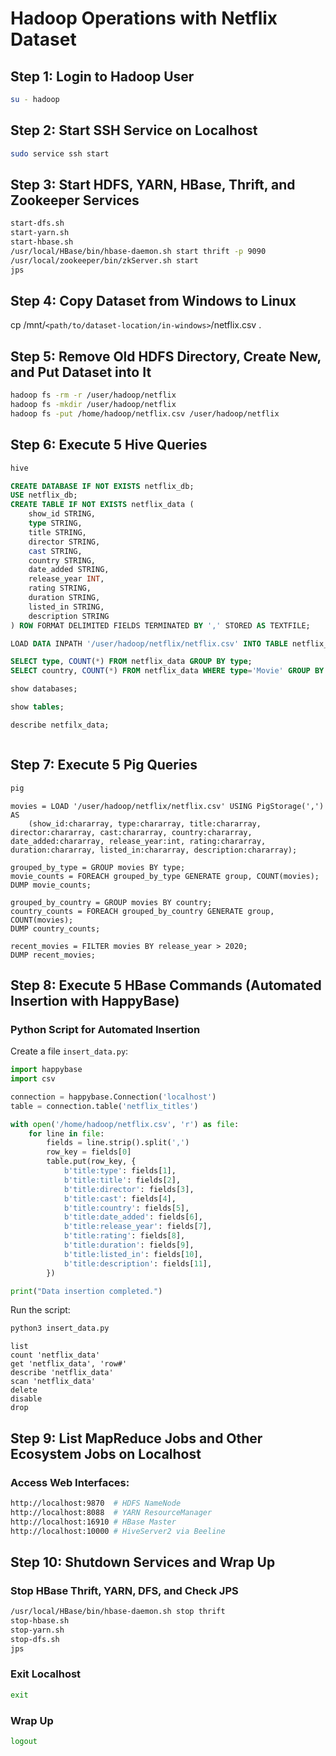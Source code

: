 # Hadoop Operations with Netflix Dataset

## Step 1: Login to Hadoop User

```bash
su - hadoop
```

## Step 2: Start SSH Service on Localhost

```bash
sudo service ssh start
```

## Step 3: Start HDFS, YARN, HBase, Thrift, and Zookeeper Services

```bash
start-dfs.sh
start-yarn.sh
start-hbase.sh
/usr/local/HBase/bin/hbase-daemon.sh start thrift -p 9090
/usr/local/zookeeper/bin/zkServer.sh start
jps
```

## Step 4: Copy Dataset from Windows to Linux

cp /mnt/`<path/to/dataset-location/in-windows>`/netflix.csv .

## Step 5: Remove Old HDFS Directory, Create New, and Put Dataset into It

```bash
hadoop fs -rm -r /user/hadoop/netflix
hadoop fs -mkdir /user/hadoop/netflix
hadoop fs -put /home/hadoop/netflix.csv /user/hadoop/netflix
```

## Step 6: Execute 5 Hive Queries

```bash
hive
```


```sql
CREATE DATABASE IF NOT EXISTS netflix_db;
USE netflix_db;
CREATE TABLE IF NOT EXISTS netflix_data (
    show_id STRING,
    type STRING,
    title STRING,
    director STRING,
    cast STRING,
    country STRING,
    date_added STRING,
    release_year INT,
    rating STRING,
    duration STRING,
    listed_in STRING,
    description STRING
) ROW FORMAT DELIMITED FIELDS TERMINATED BY ',' STORED AS TEXTFILE;

LOAD DATA INPATH '/user/hadoop/netflix/netflix.csv' INTO TABLE netflix_data;

SELECT type, COUNT(*) FROM netflix_data GROUP BY type;
SELECT country, COUNT(*) FROM netflix_data WHERE type='Movie' GROUP BY country ORDER BY COUNT(*) DESC LIMIT 5;
```

```sql
show databases;
```
```sql
show tables;
```
```sql
describe netfilx_data;
```
```sql

```

## Step 7: Execute 5 Pig Queries

```bash
pig
```

```pig
movies = LOAD '/user/hadoop/netflix/netflix.csv' USING PigStorage(',') AS 
    (show_id:chararray, type:chararray, title:chararray, director:chararray, cast:chararray, country:chararray, date_added:chararray, release_year:int, rating:chararray, duration:chararray, listed_in:chararray, description:chararray);

grouped_by_type = GROUP movies BY type;
movie_counts = FOREACH grouped_by_type GENERATE group, COUNT(movies);
DUMP movie_counts;

grouped_by_country = GROUP movies BY country;
country_counts = FOREACH grouped_by_country GENERATE group, COUNT(movies);
DUMP country_counts;

recent_movies = FILTER movies BY release_year > 2020;
DUMP recent_movies;
```

## Step 8: Execute 5 HBase Commands (Automated Insertion with HappyBase)

### 

### Python Script for Automated Insertion

Create a file `insert_data.py`:

```python
import happybase
import csv

connection = happybase.Connection('localhost')
table = connection.table('netflix_titles')

with open('/home/hadoop/netflix.csv', 'r') as file:
    for line in file:
        fields = line.strip().split(',')
        row_key = fields[0]
        table.put(row_key, {
            b'title:type': fields[1],
            b'title:title': fields[2],
            b'title:director': fields[3],
            b'title:cast': fields[4],
            b'title:country': fields[5],
            b'title:date_added': fields[6],
            b'title:release_year': fields[7],
            b'title:rating': fields[8],
            b'title:duration': fields[9],
            b'title:listed_in': fields[10],
            b'title:description': fields[11],
        })

print("Data insertion completed.")
```

Run the script:

```bash
python3 insert_data.py
```

```shell
list
count 'netflix_data'
get 'netflix_data', 'row#'
describe 'netflix_data'
scan 'netflix_data'
delete
disable
drop
```


## Step 9: List MapReduce Jobs and Other Ecosystem Jobs on Localhost

### Access Web Interfaces:

```bash
http://localhost:9870  # HDFS NameNode
http://localhost:8088  # YARN ResourceManager
http://localhost:16910 # HBase Master
http://localhost:10000 # HiveServer2 via Beeline
```

## Step 10: Shutdown Services and Wrap Up

### Stop HBase Thrift, YARN, DFS, and Check JPS

```bash
/usr/local/HBase/bin/hbase-daemon.sh stop thrift
stop-hbase.sh
stop-yarn.sh
stop-dfs.sh
jps
```

### Exit Localhost

```bash
exit
```

### Wrap Up

```bash
logout
```
